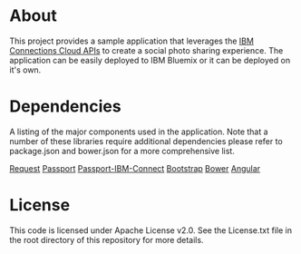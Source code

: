 # About

This project provides a sample application that leverages the [IBM Connections Cloud APIs](https://developer.ibm.com/social/) to create a social photo sharing experience. The application can be easily deployed to IBM Bluemix or it can be deployed on it's own.

# Dependencies

A listing of the major components used in the application. Note that a number of these libraries require additional dependencies please refer to package.json and bower.json for a more comprehensive list.

[Request](https://github.com/request/request)
[Passport](https://github.com/jaredhanson/passport)
[Passport-IBM-Connect](https://github.com/benkroeger/passport-ibm-connections-cloud)
[Bootstrap](https://github.com/twbs/bootstrap)
[Bower](https://github.com/bower/bower)
[Angular](https://github.com/angular/angular.js)

# License

This code is licensed under Apache License v2.0. See the License.txt file in the root directory of this repository for more details.


